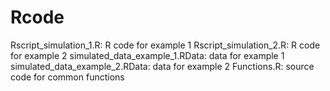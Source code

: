 # Rcode
Rscript_simulation_1.R: R code for example 1
Rscript_simulation_2.R: R code for example 2
simulated_data_example_1.RData: data for example 1
simulated_data_example_2.RData: data for example 2
Functions.R: source code for common functions
